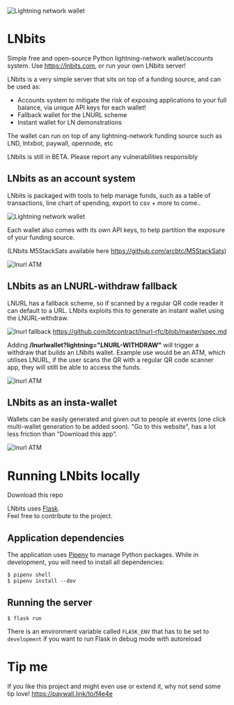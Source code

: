 
![Lightning network wallet](https://i.imgur.com/arUWZbH.png)
# LNbits
Simple free and open-source Python lightning-network wallet/accounts system. Use https://lnbits.com, or run your own LNbits server!

LNbits is a very simple server that sits on top of a funding source, and can be used as: 
* Accounts system to mitigate the risk of exposing applications to your full balance, via unique API keys for each wallet!
* Fallback wallet for the LNURL scheme
* Instant wallet for LN demonstrations 

The wallet can run on top of any lightning-network funding source such as LND, lntxbot, paywall, opennode, etc

LNbits is still in BETA. Please report any vulnerabilities responsibly
## LNbits as an account system
LNbits is packaged with tools to help manage funds, such as a table of transactions, line chart of spending, export to csv + more to come..


![Lightning network wallet](https://i.imgur.com/Sd4ri3T.png)

Each wallet also comes with its own API keys, to help partition the exposure of your funding source. 

(LNbits M5StackSats available here https://github.com/arcbtc/M5StackSats) 

![lnurl ATM](https://i.imgur.com/ABruzAn.png)

## LNbits as an LNURL-withdraw fallback
LNURL has a fallback scheme, so if scanned by a regular QR code reader it can default to a URL. LNbits exploits this to generate an instant wallet using the LNURL-withdraw.

![lnurl fallback](https://i.imgur.com/CPBKHIv.png)
https://github.com/btcontract/lnurl-rfc/blob/master/spec.md

Adding **/lnurlwallet?lightning="LNURL-WITHDRAW"** will trigger a withdraw that builds an LNbits wallet. 
Example use would be an ATM, which utilises LNURL, if the user scans the QR with a regular QR code scanner app, they will stilll be able to access the funds.

![lnurl ATM](https://i.imgur.com/Gi6bn3L.jpg)

## LNbits as an insta-wallet
Wallets can be easily generated and given out to people at events (one click multi-wallet generation to be added soon).
"Go to this  website", has a lot less friction than "Download this app".

![lnurl ATM](https://i.imgur.com/SF5KoIe.png)

# Running LNbits locally
Download this repo

LNbits uses [Flask](http://flask.pocoo.org/).  
Feel free to contribute to the project.

Application dependencies
------------------------
The application uses [Pipenv][pipenv] to manage Python packages.
While in development, you will need to install all dependencies:

    $ pipenv shell
    $ pipenv install --dev

Running the server
------------------

    $ flask run

There is an environment variable called `FLASK_ENV` that has to be set to `development`
if you want to run Flask in debug mode with autoreload

[pipenv]: https://docs.pipenv.org/#install-pipenv-today

# Tip me
If you like this project and might even use or extend it, why not send some tip love!
https://paywall.link/to/f4e4e
